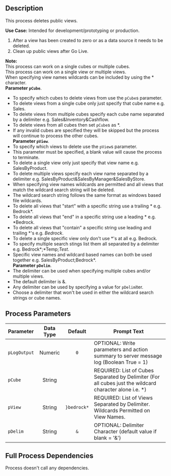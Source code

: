 ## Description
   
 This process deletes public views.  
     
**Use Case:**    Intended for development/prototyping or production.  
1. After a view has been created to zero or as a data source it needs to be deleted.  
2. Clean up public views after Go Live.  
     
**Note:**     
 This process can work on a single cubes or multiple cubes.  
 This process can work on a single view or multiple views.  
 When specifying view names wildcards can be included by using the * character.  
       **Parameter `pCube`**.  
   - To specify which cubes to delete views from use the `pCube`s parameter.  
   - To delete views from a single cube only just specify that cube name e.g. Sales.  
   - To delete views from multiple cubes specify each cube name separated by a delimiter e.g. Sales&Inventory&Cashflow.  
   - To delete views from all cubes then set `pCube`s as *.  
   - If any invalid cubes are specified they will be skipped but the process will continue to process the other cubes.  
       **Parameter `pView`**.  
   - To specify which views to delete use the `pView`s parameter.  
   - This parameter must be specified, a blank value will cause the process to terminate.  
   - To delete a single view only just specify that view name e.g. SalesByProduct.  
   - To delete multiple views specify each view name separated by a delimiter e.g. SalesByProduct&SalesByManager&SalesByStore.  
   - When specifying view names wildcards are permitted and all views that match the wildcard search string will be deleted.  
   - The wildcard search string follows the same format as windows based file wildcards.  
   - To delete all views that "start" with a specific string use a trailing * e.g. Bedrock*.  
   - To delete all views that "end" in a specific string use a leading * e.g. *Bedrock.  
   - To delete all views that "contain" a specific string use leading and trailing *'s e.g. *Bedrock*.  
   - To delete a single specific view only don't use *'s at all e.g. Bedrock.  
   - To specify multiple search stings list them all separated by a delimiter e.g. Bedrock*;*Temp;*Test*.  
   - Specific view names and wildcard based names can both be used together e.g. SalesByProduct;Bedrock*.  
       **Parameter `pDelim`**.  
   - The delimiter can be used when specifying multiple cubes and/or multiple views.  
   - The default delimiter is &.  
   - Any delimiter can be used by specifying a value for `pDelim`iter.  
   - Choose a delimiter that won't be used in either the wildcard search strings or cube names.  
## Process Parameters
  
|Parameter|Data Type|Default|Prompt Text|
  |---|:-:|:-:|---|
  |`pLogOutput`|Numeric|`0`|OPTIONAL: Write parameters and action summary to server message log (Boolean True = 1)|
  |`pCube`|String||REQUIRED: List of Cubes Separated by Delimiter (For all cubes just the wildcard character alone i.e. *)|
  |`pView`|String|`}bedrock*`|REQUIRED: List of Views Separated by Delimiter. Wildcards Permitted on View Names.|
  |`pDelim`|String|`&`|OPTIONAL: Delimiter Character  (default value if blank = '&')|
  ## Full Process Dependencies
Process doesn't call any dependencies.  

